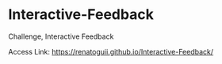 # Interactive-Feedback
 Challenge, Interactive Feedback

 Access Link: <a href="https://renatoguii.github.io/Interactive-Feedback/">https://renatoguii.github.io/Interactive-Feedback/</a>
